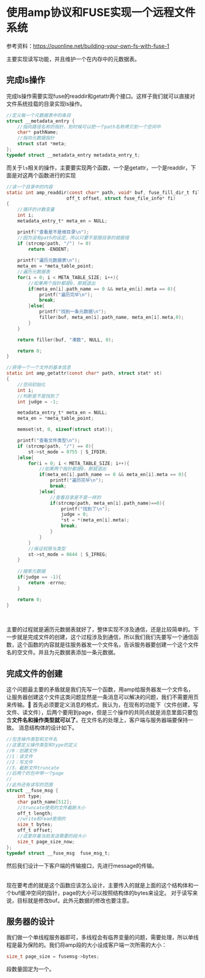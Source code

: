 # 使用amp协议和FUSE实现一个远程文件系统

参考资料：https://ouonline.net/building-your-own-fs-with-fuse-1

主要实现读写功能，并且维护一个在内存中的元数据表。

## 完成ls操作

完成ls操作需要实现fuse的readdir和getattr两个接口。这样子我们就可以直接对文件系统挂载的目录实现ls操作。

```C
//定义每一个元数据表中的条目
struct __metadata_entry {
    //指向路径名称的指针，到时候可以把一个path名称拷贝到一个空间中
    char* pathName;
    //指向元数据指针
    struct stat *meta;
};
typedef struct __metadata_entry metadata_entry_t;
```

而关于`ls`相关的操作，主要要实现两个函数，一个是getattr，一个是readdir，下面是对这两个函数进行的实现

```C
//读一个目录中的内容
static int amp_readdir(const char* path, void* buf, fuse_fill_dir_t filler,
                      off_t offset, struct fuse_file_info* fi)
{
    //循环的计数变量
    int i;
    metadata_entry_t* meta_en = NULL;

    printf("查看是不是根目录\n");
    //因为没有path的设定，所以只要不是跟目录的就报错
    if (strcmp(path, "/") != 0)
		return -ENOENT;
    
    printf("遍历元数据表\n");
    meta_en = *meta_table_point;
    //遍历元数据表
    for(i = 0; i < META_TABLE_SIZE; i++){
        //如果两个指针都是0，那就退出
        if(meta_en[i].path_name == 0 && meta_en[i].meta == 0){
            printf("遍历完毕\n");
            break;
        }else{
            printf("找到一条元数据\n");
            filler(buf, meta_en[i].path_name, meta_en[i].meta,0);
        }
    }

    return filler(buf, "凑数", NULL, 0);

    return 0;
}

//获得一个一个文件的基本信息
static int amp_getattr(const char* path, struct stat* st)
{
    //空间初始化
    int i;
    //判断是不是找到了
    int judge = -1;

    metadata_entry_t* meta_en = NULL;
    meta_en = *meta_table_point;

    memset(st, 0, sizeof(struct stat));

    printf("查看文件类型\n");
    if (strcmp(path, "/") == 0){
        st->st_mode = 0755 | S_IFDIR;
    }else{
        for(i = 0; i < META_TABLE_SIZE; i++){
            //如果两个指针都是0，那就退出
            if(meta_en[i].path_name == 0 && meta_en[i].meta == 0){
                printf("遍历完毕\n");
                break;
            }else{
                //查看目录是不是一样的
                if(strcmp(path, meta_en[i].path_name)==0){
                    printf("找到了\n");
                    judge = 0;
                    *st = *(meta_en[i].meta);
                    break;
                }
            }
        }
        //保证权限与类型
        st->st_mode = 0644 | S_IFREG;
    }
    
    //搜索元数据
    if(judge == -1){
        return -errno;
    }

    return 0;
}
```

<br/>

主要的过程就是遍历元数据表就好了，整体实现不涉及通信，还是比较简单的。下一步就是完成文件的创建，这个过程涉及到通信，所以我们我们先要写一个通信函数，这个函数的内容就是往服务器发一个文件名，告诉服务器要创建一个这个文件名的空文件。并且为元数据表添加一条元数据。


## 完成文件的创建

这个问题最主要的矛盾就是我们先写一个函数，用amp给服务器发一个文件名，让服务器创建这个文件这类问题显然是一条消息可以解决的问题，我们不需要用页来传输。
首先必须要定义消息的格式，我认为，在现有的功能下（文件创建，写文件、读文件），后两个要用到page，但是三个操作的共同点就是消息里面只要包含**文件名和操作类型就可以了**。在文件名的处理上，客户端与服务器端要保持一致。
消息结构体的设计如下。
```C
//包含操作类型和文件名
//这里定义操作类型和type的定义
//0：创建文件
//1：读文件
//2：写文件
//3、截断文件truncate
//后两个的包中带一个page
//
//此外还有读写的范围
struct __fuse_msg {
	int type;
	char path_name[512];
    //truncate使用的文件截断大小
    off_t length;
    //write和read使用的
    size_t bytes;
    off_t offset;
    //这里存着当前发送需要的段大小
    size_t page_size_now;
};
typedef struct __fuse_msg  fuse_msg_t;
```
然后我们设计一下客户端的传输接口，先进行message的传输。

<br/>
现在要考虑的就是这个函数应该怎么设计，主要传入的就是上面的这个结构体和一个buf缓冲空间的指针，page的大小可以按照结构体的bytes来设定。
对于读写来说，目标就是修改buf。此外元数据的修改也要注意。

## 服务器的设计
我们做一个单线程服务器即可，多线程会有临界变量的问题，需要处理，所以单线程是最为保险的。我们将amp段的大小设成客户端一次所需的大小：
```C
size_t page_size = fusemsg->bytes;
```
段数量固定为一个。


